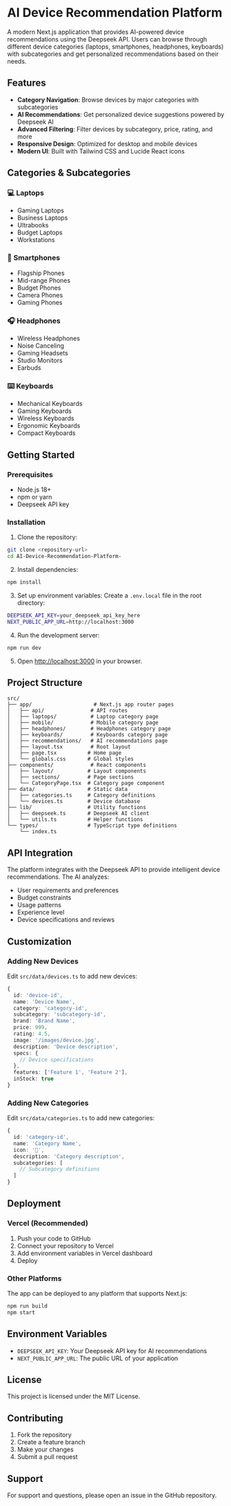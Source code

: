 # AI Device Recommendation Platform

A modern Next.js application that provides AI-powered device recommendations using the Deepseek API. Users can browse through different device categories (laptops, smartphones, headphones, keyboards) with subcategories and get personalized recommendations based on their needs.

## Features

- **Category Navigation**: Browse devices by major categories with subcategories
- **AI Recommendations**: Get personalized device suggestions powered by Deepseek AI
- **Advanced Filtering**: Filter devices by subcategory, price, rating, and more
- **Responsive Design**: Optimized for desktop and mobile devices
- **Modern UI**: Built with Tailwind CSS and Lucide React icons

## Categories & Subcategories

### 💻 Laptops
- Gaming Laptops
- Business Laptops  
- Ultrabooks
- Budget Laptops
- Workstations

### 📱 Smartphones
- Flagship Phones
- Mid-range Phones
- Budget Phones
- Camera Phones
- Gaming Phones

### 🎧 Headphones
- Wireless Headphones
- Noise Canceling
- Gaming Headsets
- Studio Monitors
- Earbuds

### ⌨️ Keyboards
- Mechanical Keyboards
- Gaming Keyboards
- Wireless Keyboards
- Ergonomic Keyboards
- Compact Keyboards

## Getting Started

### Prerequisites

- Node.js 18+ 
- npm or yarn
- Deepseek API key

### Installation

1. Clone the repository:
```bash
git clone <repository-url>
cd AI-Device-Recommendation-Platform-
```

2. Install dependencies:
```bash
npm install
```

3. Set up environment variables:
Create a `.env.local` file in the root directory:
```bash
DEEPSEEK_API_KEY=your_deepseek_api_key_here
NEXT_PUBLIC_APP_URL=http://localhost:3000
```

4. Run the development server:
```bash
npm run dev
```

5. Open [http://localhost:3000](http://localhost:3000) in your browser.

## Project Structure

```
src/
├── app/                    # Next.js app router pages
│   ├── api/               # API routes
│   ├── laptops/           # Laptop category page
│   ├── mobile/            # Mobile category page
│   ├── headphones/        # Headphones category page
│   ├── keyboards/         # Keyboards category page
│   ├── recommendations/   # AI recommendations page
│   ├── layout.tsx         # Root layout
│   ├── page.tsx          # Home page
│   └── globals.css       # Global styles
├── components/            # React components
│   ├── layout/           # Layout components
│   ├── sections/         # Page sections
│   └── CategoryPage.tsx  # Category page component
├── data/                 # Static data
│   ├── categories.ts     # Category definitions
│   └── devices.ts        # Device database
├── lib/                  # Utility functions
│   ├── deepseek.ts       # Deepseek AI client
│   └── utils.ts          # Helper functions
└── types/                # TypeScript type definitions
    └── index.ts
```

## API Integration

The platform integrates with the Deepseek API to provide intelligent device recommendations. The AI analyzes:

- User requirements and preferences
- Budget constraints
- Usage patterns
- Experience level
- Device specifications and reviews

## Customization

### Adding New Devices

Edit `src/data/devices.ts` to add new devices:

```typescript
{
  id: 'device-id',
  name: 'Device Name',
  category: 'category-id',
  subcategory: 'subcategory-id',
  brand: 'Brand Name',
  price: 999,
  rating: 4.5,
  image: '/images/device.jpg',
  description: 'Device description',
  specs: {
    // Device specifications
  },
  features: ['Feature 1', 'Feature 2'],
  inStock: true
}
```

### Adding New Categories

Edit `src/data/categories.ts` to add new categories:

```typescript
{
  id: 'category-id',
  name: 'Category Name',
  icon: '🔧',
  description: 'Category description',
  subcategories: [
    // Subcategory definitions
  ]
}
```

## Deployment

### Vercel (Recommended)

1. Push your code to GitHub
2. Connect your repository to Vercel
3. Add environment variables in Vercel dashboard
4. Deploy

### Other Platforms

The app can be deployed to any platform that supports Next.js:

```bash
npm run build
npm start
```

## Environment Variables

- `DEEPSEEK_API_KEY`: Your Deepseek API key for AI recommendations
- `NEXT_PUBLIC_APP_URL`: The public URL of your application

## License

This project is licensed under the MIT License.

## Contributing

1. Fork the repository
2. Create a feature branch
3. Make your changes
4. Submit a pull request

## Support

For support and questions, please open an issue in the GitHub repository.